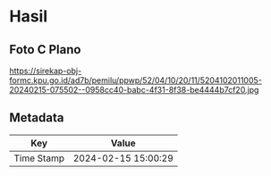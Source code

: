 # Hasil

## Foto C Plano

https://sirekap-obj-formc.kpu.go.id/ad7b/pemilu/ppwp/52/04/10/20/11/5204102011005-20240215-075502--0958cc40-babc-4f31-8f38-be4444b7cf20.jpg


## Metadata

| Key        | Value               |
| ---------- | ------------------- |
| Time Stamp | 2024-02-15 15:00:29 |



